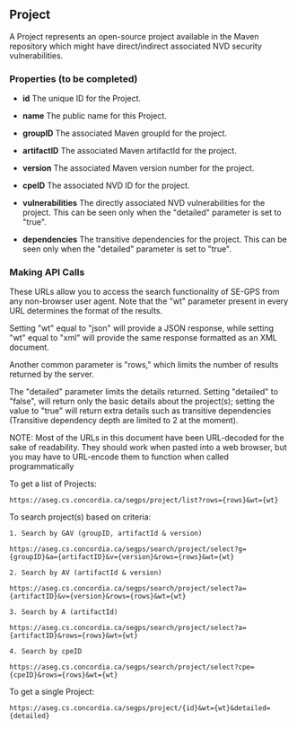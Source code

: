 ## Project

A Project represents an open-source project available in the Maven repository which might have direct/indirect associated NVD security vulnerabilities. 

### Properties (to be completed)
+ __id__
	The unique ID for the Project.

+ __name__
	The public name for this Project.

+ __groupID__
    The associated Maven groupId for the project.

+ __artifactID__
    The associated Maven artifactId for the project.

+ __version__
    The associated Maven version number for the project.

+ __cpeID__
    The associated NVD ID for the project.

+ __vulnerabilities__
    The directly associated NVD vulnerabilities for the project. This can be seen only when the "detailed" parameter is set to "true".
	
+ __dependencies__
    The transitive dependencies for the project. This can be seen only when the "detailed" parameter is set to "true".

### Making API Calls
These URLs allow you to access the search functionality of SE-GPS from any non-browser user agent. Note that the "wt" parameter present in every URL determines the format of the results. 

Setting "wt" equal to "json" will provide a JSON response, while setting "wt" equal to "xml" will provide the same response formatted as an XML document. 

Another common parameter is "rows," which limits the number of results returned by the server. 

The "detailed" parameter limits the details returned. Setting "detailed" to "false", will return only the basic details about the project(s); setting the value to "true" will return extra details such as transitive dependencies (Transitive dependency depth are limited to 2 at the moment).

NOTE: Most of the URLs in this document have been URL-decoded for the sake of readability. They should work when pasted into a web browser, but you may have to URL-encode them to function when called programmatically


To get a list of Projects:
```shell
https://aseg.cs.concordia.ca/segps/project/list?rows={rows}&wt={wt}
```

To search project(s) based on criteria:

	1. Search by GAV (groupID, artifactId & version)
```shell
https://aseg.cs.concordia.ca/segps/search/project/select?g={groupID}&a={artifactID}&v={version}&rows={rows}&wt={wt}
```

	2. Search by AV (artifactId & version)
```shell
https://aseg.cs.concordia.ca/segps/search/project/select?a={artifactID}&v={version}&rows={rows}&wt={wt}
```

	3. Search by A (artifactId)
```shell
https://aseg.cs.concordia.ca/segps/search/project/select?a={artifactID}&rows={rows}&wt={wt}
```

	4. Search by cpeID
```shell
https://aseg.cs.concordia.ca/segps/search/project/select?cpe={cpeID}&rows={rows}&wt={wt}
```


To get a single Project:
```shell
https://aseg.cs.concordia.ca/segps/project/{id}&wt={wt}&detailed={detailed}
```

